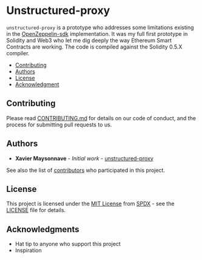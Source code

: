 # Unstructured-proxy
<a name="unstructured-proxy"/>

```unstructured-proxy``` is a prototype who addresses some limitations existing in the [OpenZeppelin-sdk](https://github.com/OpenZeppelin/openzeppelin-sdk) implementation. It was my full first prototype in Solidity and Web3 who let me dig deeply the way Ethereum Smart Contracts are working. The code is compiled against the Solidity 0.5.X compiler.

* [Contributing](#contributing)
* [Authors](#authors)
* [License](#license)
* [Acknowledgment](#acknowledgment)

## Contributing
<a name="contributing"/>

Please read [CONTRIBUTING.md](CONTRIBUTING.md) for details on our code of conduct, and the process for submitting pull requests to us.

## Authors
<a name="authors"/>

* **Xavier Maysonnave** - *Initial work* - [unstructured-proxy](https://github.com/xmaysonnave/unstructured-proxy)

See also the list of [contributors](https://github.com/xmaysonnave/unstructured-proxy/contributors) who participated in this project.


## License
<a name="license"/>

This project is licensed under the [MIT License](https://spdx.org/licenses/MIT.html) from [SPDX](https://spdx.org/) - see the [LICENSE](LICENSE) file for details.


## Acknowledgments
<a name="acknowledgment"/>

* Hat tip to anyone who support this project
* Inspiration
